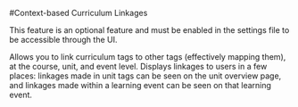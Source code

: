 #Context-based Curriculum Linkages  

This feature is an optional feature and must be enabled in the settings file to be accessible through the UI.

Allows you to link curriculum tags to other tags (effectively mapping them), at the course, unit, and event level.
Displays linkages to users in a few places: linkages made in unit tags can be seen on the unit overview page, and linkages made within a learning event can be seen on that learning event.  
